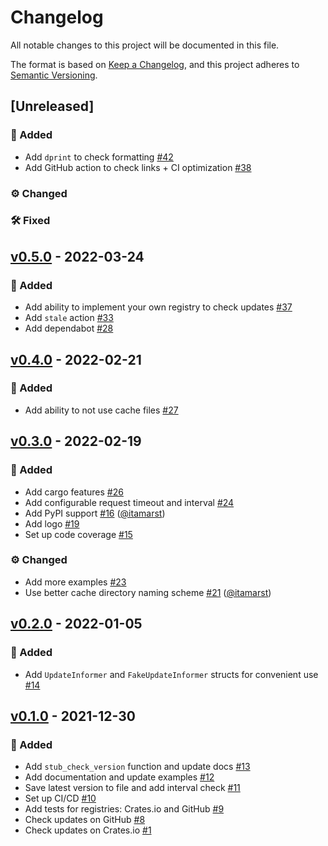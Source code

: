 # Changelog

All notable changes to this project will be documented in this file.

The format is based on [Keep a Changelog],
and this project adheres to [Semantic Versioning].

[Keep a Changelog]: https://keepachangelog.com/en/1.0.0
[Semantic Versioning]: https://semver.org/spec/v2.0.0.html

## [Unreleased]

### 🚀 Added

- Add `dprint` to check formatting [#42]
- Add GitHub action to check links + CI optimization [#38]

### ⚙️ Changed

### 🛠 Fixed

[#42]: https://github.com/mgrachev/update-informer/pull/42
[#38]: https://github.com/mgrachev/update-informer/pull/38

## [v0.5.0] - 2022-03-24

### 🚀 Added

- Add ability to implement your own registry to check updates [#37]
- Add `stale` action [#33]
- Add dependabot [#28]

[#37]: https://github.com/mgrachev/update-informer/pull/37
[#33]: https://github.com/mgrachev/update-informer/pull/33
[#28]: https://github.com/mgrachev/update-informer/pull/28

## [v0.4.0] - 2022-02-21

### 🚀 Added

- Add ability to not use cache files [#27]

[#27]: https://github.com/mgrachev/update-informer/pull/27

## [v0.3.0] - 2022-02-19

### 🚀 Added

- Add cargo features [#26]
- Add configurable request timeout and interval [#24]
- Add PyPI support [#16] ([@itamarst](https://github.com/itamarst))
- Add logo [#19]
- Set up code coverage [#15]

### ⚙️ Changed

- Add more examples [#23]
- Use better cache directory naming scheme [#21] ([@itamarst](https://github.com/itamarst))

[#26]: https://github.com/mgrachev/update-informer/pull/26
[#24]: https://github.com/mgrachev/update-informer/pull/24
[#23]: https://github.com/mgrachev/update-informer/pull/23
[#21]: https://github.com/mgrachev/update-informer/pull/21
[#19]: https://github.com/mgrachev/update-informer/pull/19
[#16]: https://github.com/mgrachev/update-informer/pull/16
[#15]: https://github.com/mgrachev/update-informer/pull/15

## [v0.2.0] - 2022-01-05

### 🚀 Added

- Add `UpdateInformer` and `FakeUpdateInformer` structs for convenient use [#14]

[#14]: https://github.com/mgrachev/update-informer/pull/14

## [v0.1.0] - 2021-12-30

### 🚀 Added

- Add `stub_check_version` function and update docs [#13]
- Add documentation and update examples [#12]
- Save latest version to file and add interval check [#11]
- Set up CI/CD [#10]
- Add tests for registries: Crates.io and GitHub [#9]
- Check updates on GitHub [#8]
- Check updates on Crates.io [#1]

[#13]: https://github.com/mgrachev/update-informer/pull/13
[#12]: https://github.com/mgrachev/update-informer/pull/12
[#11]: https://github.com/mgrachev/update-informer/pull/11
[#10]: https://github.com/mgrachev/update-informer/pull/10
[#9]: https://github.com/mgrachev/update-informer/pull/9
[#8]: https://github.com/mgrachev/update-informer/pull/8
[#1]: https://github.com/mgrachev/update-informer/pull/1
[v0.5.0]: https://github.com/mgrachev/update-informer/releases/tag/v0.5.0
[v0.4.0]: https://github.com/mgrachev/update-informer/releases/tag/v0.4.0
[v0.3.0]: https://github.com/mgrachev/update-informer/releases/tag/v0.3.0
[v0.2.0]: https://github.com/mgrachev/update-informer/releases/tag/v0.2.0
[v0.1.0]: https://github.com/mgrachev/update-informer/releases/tag/v0.1.0
